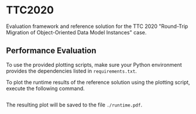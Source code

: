 # TTC2020

Evaluation framework and reference solution for the TTC 2020 "Round-Trip Migration of Object-Oriented Data Model Instances" case.

## Performance Evaluation

To use the provided plotting scripts, make sure your Python environment provides the dependencies listed in `requirements.txt`.

To plot the runtime results of the reference solution using the plotting script, execute the following command.

```python
```

The resulting plot will be saved to the file `./runtime.pdf`.
